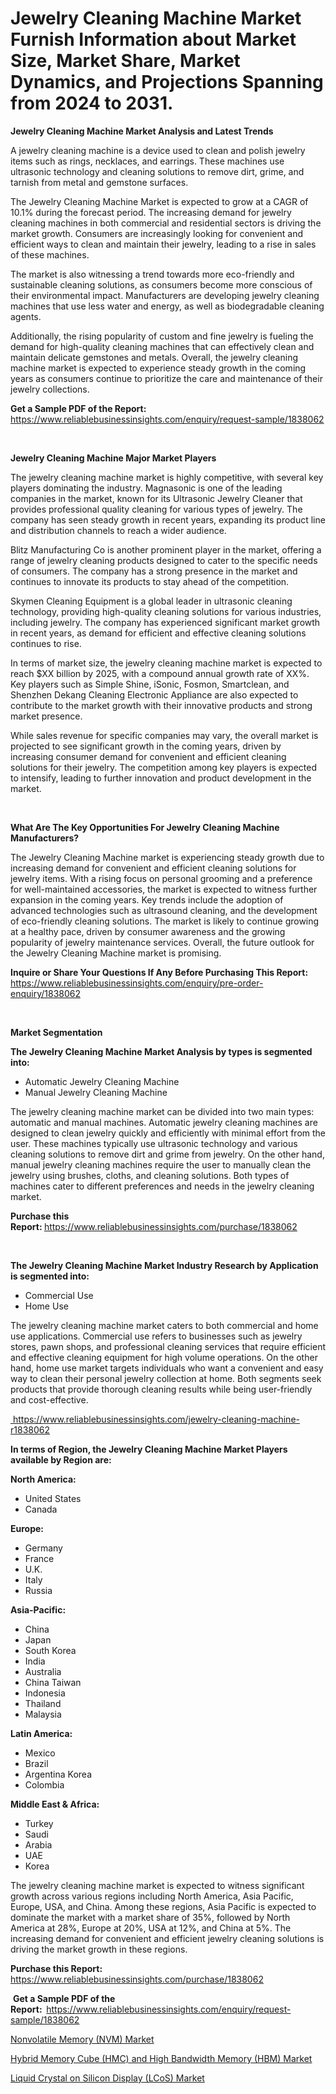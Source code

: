 <p><h1>Jewelry Cleaning Machine Market Furnish Information about Market Size, Market Share, Market Dynamics, and Projections Spanning from 2024 to 2031.</h1></p><p><strong>Jewelry Cleaning Machine Market Analysis and Latest Trends</strong></p>
<p><p>A jewelry cleaning machine is a device used to clean and polish jewelry items such as rings, necklaces, and earrings. These machines use ultrasonic technology and cleaning solutions to remove dirt, grime, and tarnish from metal and gemstone surfaces.</p><p>The Jewelry Cleaning Machine Market is expected to grow at a CAGR of 10.1% during the forecast period. The increasing demand for jewelry cleaning machines in both commercial and residential sectors is driving the market growth. Consumers are increasingly looking for convenient and efficient ways to clean and maintain their jewelry, leading to a rise in sales of these machines.</p><p>The market is also witnessing a trend towards more eco-friendly and sustainable cleaning solutions, as consumers become more conscious of their environmental impact. Manufacturers are developing jewelry cleaning machines that use less water and energy, as well as biodegradable cleaning agents.</p><p>Additionally, the rising popularity of custom and fine jewelry is fueling the demand for high-quality cleaning machines that can effectively clean and maintain delicate gemstones and metals. Overall, the jewelry cleaning machine market is expected to experience steady growth in the coming years as consumers continue to prioritize the care and maintenance of their jewelry collections.</p></p>
<p><strong>Get a Sample PDF of the Report:&nbsp;</strong> <a href="https://www.reliablebusinessinsights.com/enquiry/request-sample/1838062">https://www.reliablebusinessinsights.com/enquiry/request-sample/1838062</a></p>
<p>&nbsp;</p>
<p><strong>Jewelry Cleaning Machine Major Market Players</strong></p>
<p><p>The jewelry cleaning machine market is highly competitive, with several key players dominating the industry. Magnasonic is one of the leading companies in the market, known for its Ultrasonic Jewelry Cleaner that provides professional quality cleaning for various types of jewelry. The company has seen steady growth in recent years, expanding its product line and distribution channels to reach a wider audience.</p><p>Blitz Manufacturing Co is another prominent player in the market, offering a range of jewelry cleaning products designed to cater to the specific needs of consumers. The company has a strong presence in the market and continues to innovate its products to stay ahead of the competition.</p><p>Skymen Cleaning Equipment is a global leader in ultrasonic cleaning technology, providing high-quality cleaning solutions for various industries, including jewelry. The company has experienced significant market growth in recent years, as demand for efficient and effective cleaning solutions continues to rise.</p><p>In terms of market size, the jewelry cleaning machine market is expected to reach $XX billion by 2025, with a compound annual growth rate of XX%. Key players such as Simple Shine, iSonic, Fosmon, Smartclean, and Shenzhen Dekang Cleaning Electronic Appliance are also expected to contribute to the market growth with their innovative products and strong market presence.</p><p>While sales revenue for specific companies may vary, the overall market is projected to see significant growth in the coming years, driven by increasing consumer demand for convenient and efficient cleaning solutions for their jewelry. The competition among key players is expected to intensify, leading to further innovation and product development in the market.</p></p>
<p>&nbsp;</p>
<p><strong>What Are The Key Opportunities For Jewelry Cleaning Machine Manufacturers?</strong></p>
<p><p>The Jewelry Cleaning Machine market is experiencing steady growth due to increasing demand for convenient and efficient cleaning solutions for jewelry items. With a rising focus on personal grooming and a preference for well-maintained accessories, the market is expected to witness further expansion in the coming years. Key trends include the adoption of advanced technologies such as ultrasound cleaning, and the development of eco-friendly cleaning solutions. The market is likely to continue growing at a healthy pace, driven by consumer awareness and the growing popularity of jewelry maintenance services. Overall, the future outlook for the Jewelry Cleaning Machine market is promising.</p></p>
<p><strong>Inquire or Share Your Questions If Any Before Purchasing This Report:</strong> <a href="https://www.reliablebusinessinsights.com/enquiry/pre-order-enquiry/1838062">https://www.reliablebusinessinsights.com/enquiry/pre-order-enquiry/1838062</a></p>
<p>&nbsp;</p>
<p><strong>Market Segmentation</strong></p>
<p><strong>The Jewelry Cleaning Machine Market Analysis by types is segmented into:</strong></p>
<p><ul><li>Automatic Jewelry Cleaning Machine</li><li>Manual Jewelry Cleaning Machine</li></ul></p>
<p><p>The jewelry cleaning machine market can be divided into two main types: automatic and manual machines. Automatic jewelry cleaning machines are designed to clean jewelry quickly and efficiently with minimal effort from the user. These machines typically use ultrasonic technology and various cleaning solutions to remove dirt and grime from jewelry. On the other hand, manual jewelry cleaning machines require the user to manually clean the jewelry using brushes, cloths, and cleaning solutions. Both types of machines cater to different preferences and needs in the jewelry cleaning market.</p></p>
<p><strong>Purchase this Report:&nbsp;</strong><a href="https://www.reliablebusinessinsights.com/purchase/1838062">https://www.reliablebusinessinsights.com/purchase/1838062</a></p>
<p>&nbsp;</p>
<p><strong>The Jewelry Cleaning Machine Market Industry Research by Application is segmented into:</strong></p>
<p><ul><li>Commercial Use</li><li>Home Use</li></ul></p>
<p><p>The jewelry cleaning machine market caters to both commercial and home use applications. Commercial use refers to businesses such as jewelry stores, pawn shops, and professional cleaning services that require efficient and effective cleaning equipment for high volume operations. On the other hand, home use market targets individuals who want a convenient and easy way to clean their personal jewelry collection at home. Both segments seek products that provide thorough cleaning results while being user-friendly and cost-effective.</p></p>
<p><a href="https://www.reliablebusinessinsights.com/jewelry-cleaning-machine-r1838062">&nbsp;https://www.reliablebusinessinsights.com/jewelry-cleaning-machine-r1838062</a></p>
<p><strong>In terms of Region, the Jewelry Cleaning Machine Market Players available by Region are:</strong></p>
<p>
    <p> <strong> North America: </strong>
        <ul>
            <li>United States</li>
            <li>Canada</li>
        </ul>
        </p> 
    <p> <strong> Europe: </strong>
        <ul>
            <li>Germany</li>
            <li>France</li>
            <li>U.K.</li>
            <li>Italy</li>
            <li>Russia</li>
        </ul>
        </p> 
    <p> <strong> Asia-Pacific: </strong>
        <ul>
            <li>China</li>
            <li>Japan</li>
            <li>South Korea</li>
            <li>India</li>
            <li>Australia</li>
            <li>China Taiwan</li>
            <li>Indonesia</li>
            <li>Thailand</li>
            <li>Malaysia</li>
        </ul>
        </p> 
    <p> <strong> Latin America: </strong>
        <ul>
            <li>Mexico</li>
            <li>Brazil</li>
            <li>Argentina Korea</li>
            <li>Colombia</li>
        </ul>
        </p> 
    <p> <strong> Middle East & Africa: </strong>
        <ul>
            <li>Turkey</li>
            <li>Saudi</li>
            <li>Arabia</li>
            <li>UAE</li>
            <li>Korea</li>
        </ul>
    </p>
    </p>
<p><p>The jewelry cleaning machine market is expected to witness significant growth across various regions including North America, Asia Pacific, Europe, USA, and China. Among these regions, Asia Pacific is expected to dominate the market with a market share of 35%, followed by North America at 28%, Europe at 20%, USA at 12%, and China at 5%. The increasing demand for convenient and efficient jewelry cleaning solutions is driving the market growth in these regions.</p></p>
<p><strong>Purchase this Report: </strong><a href="https://www.reliablebusinessinsights.com/purchase/1838062">https://www.reliablebusinessinsights.com/purchase/1838062</a></p>
<p>&nbsp;<strong>Get a Sample PDF of the Report:&nbsp;&nbsp;</strong><a href="https://www.reliablebusinessinsights.com/enquiry/request-sample/1838062">https://www.reliablebusinessinsights.com/enquiry/request-sample/1838062</a></p>
<p><strong></strong></p>
<p><p><a href="https://github.com/KaliWatsica/Market-Research-Report-List-1/blob/main/nonvolatile-memory-nvm-market.md">Nonvolatile Memory (NVM) Market</a></p><p><a href="https://github.com/mdinislamsheik/Market-Research-Report-List-1/blob/main/hybrid-memory-cube-hmc-and-high-bandwidth-memory-hbm-market.md">Hybrid Memory Cube (HMC) and High Bandwidth Memory (HBM) Market</a></p><p><a href="https://github.com/abdulKoss1914/Market-Research-Report-List-1/blob/main/liquid-crystal-on-silicon-display-lcos-market.md">Liquid Crystal on Silicon Display (LCoS) Market</a></p></p>